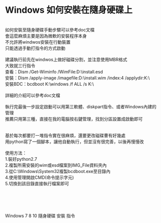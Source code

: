 # Windows 如何安裝在隨身硬碟上
<br>
如何安裝至隨身硬碟手動步驟可以參考doc文檔<br>
會這麼麻煩主要是因為微軟的安裝程序本身<br>
不允許將windwos安裝在行動裝置<br>
只能透過手動打指令的方式啟動<br>
<br>
建議執行前先在windwos上做好磁碟分割，並注意使用MBR格式<br>
大致就三行指令<br>
查看：Dism /Get-Wiminfo /WimFile:D:\install.esd<br>
安裝：Dism /apply-image /imagefile:D:\install.wim /index:4 /applydir:K:\<br>
安裝BDC：bcdboot K:\windows /f ALL /s K:\<br>
<br>
詳細的介紹可以參考doc文檔<br>
<br>
執行完最後一步設定啟動可以用第三軟體、diskpart指令、或者Windows內建的管理<br>
推薦只用第三種，直接在我的電腦按右鍵管理，找到分區設置成啟動即可<br>
<br>
<br>
基於每次都要打一堆指令實在很麻煩，還要更改磁碟曹有好幾處<br>
用python寫了一個腳本，讓他自動執行，但並沒有很完善，以後再慢慢改<br>
<br>
使用方法：<br>
  1.裝好python2.7<br>
  2.複製所需安裝的wim或esd檔案到IMG_File資料夾內<br>
  3.從C:\Windows\System32複製bcdboot.exe至目錄內<br>
  4.使用管理開啟CMD(命令提示字元)<br>
  5.切換到該目錄直接執行檔案即可<br>
<br>
<br>
<br>
<br>
<br>
Windows 7 8 10 隨身硬碟 安裝 指令<br>
